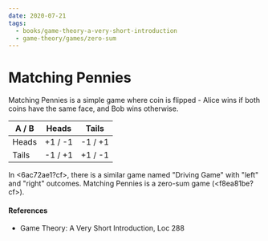 ```yaml
---
date: 2020-07-21
tags:
  - books/game-theory-a-very-short-introduction
  - game-theory/games/zero-sum
---
```


# Matching Pennies
Matching Pennies is a simple game where coin is flipped - Alice wins if both coins have the
same face, and Bob wins otherwise.

| A / B | Heads   | Tails   |
|-------|---------|---------|
| Heads | +1 / -1 | -1 / +1 |
| Tails | -1 / +1 | +1 / -1 |

In <6ac72ae1?cf>, there is a similar game named "Driving Game" with "left" and "right" outcomes.
Matching Pennies is a zero-sum game (<f8ea81be?cf>).

#### References
- Game Theory: A Very Short Introduction, Loc 288
